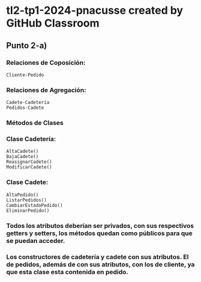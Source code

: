 # tl2-tp1-2024-pnacusse created by GitHub Classroom

## Punto 2-a)

###  Relaciones de Coposición:

    Cliente-Pedido

### Relaciones de Agregación:

    Cadete-Cadetería
    Pedidos-Cadete

###   Métodos de Clases

### Clase Cadetería:

    AltaCadete()
    BajaCadete()
    ReasignarCadete()
    ModificarCadete()

### Clase Cadete:

    AltaPedido()
    ListarPedidos()
    CambiarEstadoPedido()
    EliminarPedido()

### Todos los atributos deberían ser privados, con sus respectivos getters y setters, los métodos quedan como públicos para que se puedan acceder.

### Los constructores de cadetería y cadete con sus atributos. El de pedidos, además de con sus atributos, con los de cliente, ya que esta clase esta contenida en pedido.
